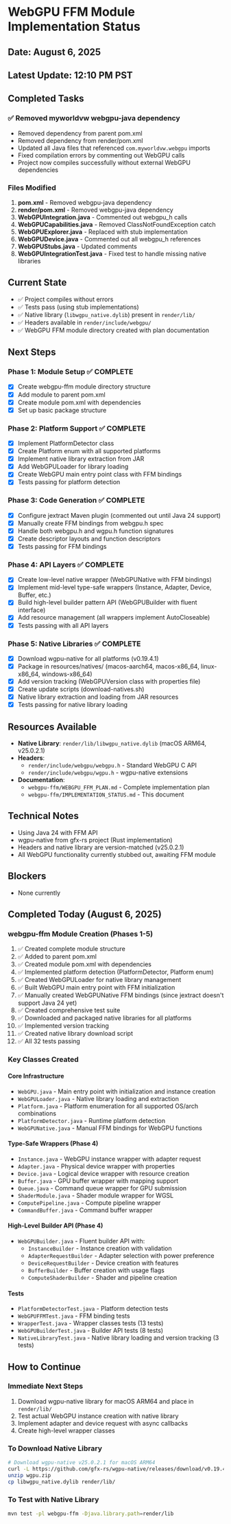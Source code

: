 # WebGPU FFM Module Implementation Status

## Date: August 6, 2025
## Latest Update: 12:10 PM PST

## Completed Tasks

### ✅ Removed myworldvw webgpu-java dependency
- Removed dependency from parent pom.xml
- Removed dependency from render/pom.xml
- Updated all Java files that referenced `com.myworldvw.webgpu` imports
- Fixed compilation errors by commenting out WebGPU calls
- Project now compiles successfully without external WebGPU dependencies

### Files Modified
1. **pom.xml** - Removed webgpu-java dependency
2. **render/pom.xml** - Removed webgpu-java dependency
3. **WebGPUIntegration.java** - Commented out webgpu_h calls
4. **WebGPUCapabilities.java** - Removed ClassNotFoundException catch
5. **WebGPUExplorer.java** - Replaced with stub implementation
6. **WebGPUDevice.java** - Commented out all webgpu_h references
7. **WebGPUStubs.java** - Updated comments
8. **WebGPUIntegrationTest.java** - Fixed test to handle missing native libraries

## Current State
- ✅ Project compiles without errors
- ✅ Tests pass (using stub implementations)
- ✅ Native library (`libwgpu_native.dylib`) present in `render/lib/`
- ✅ Headers available in `render/include/webgpu/`
- ✅ WebGPU FFM module directory created with plan documentation

## Next Steps

### Phase 1: Module Setup ✅ COMPLETE
- [x] Create webgpu-ffm module directory structure
- [x] Add module to parent pom.xml
- [x] Create module pom.xml with dependencies
- [x] Set up basic package structure

### Phase 2: Platform Support ✅ COMPLETE
- [x] Implement PlatformDetector class
- [x] Create Platform enum with all supported platforms
- [x] Implement native library extraction from JAR
- [x] Add WebGPULoader for library loading
- [x] Create WebGPU main entry point class with FFM bindings
- [x] Tests passing for platform detection

### Phase 3: Code Generation ✅ COMPLETE
- [x] Configure jextract Maven plugin (commented out until Java 24 support)
- [x] Manually create FFM bindings from webgpu.h spec
- [x] Handle both webgpu.h and wgpu.h function signatures
- [x] Create descriptor layouts and function descriptors
- [x] Tests passing for FFM bindings

### Phase 4: API Layers ✅ COMPLETE
- [x] Create low-level native wrapper (WebGPUNative with FFM bindings)
- [x] Implement mid-level type-safe wrappers (Instance, Adapter, Device, Buffer, etc.)
- [x] Build high-level builder pattern API (WebGPUBuilder with fluent interface)
- [x] Add resource management (all wrappers implement AutoCloseable)
- [x] Tests passing with all API layers

### Phase 5: Native Libraries ✅ COMPLETE
- [x] Download wgpu-native for all platforms (v0.19.4.1)
- [x] Package in resources/natives/ (macos-aarch64, macos-x86_64, linux-x86_64, windows-x86_64)
- [x] Add version tracking (WebGPUVersion class with properties file)
- [x] Create update scripts (download-natives.sh)
- [x] Native library extraction and loading from JAR resources
- [x] Tests passing for native library loading

## Resources Available
- **Native Library**: `render/lib/libwgpu_native.dylib` (macOS ARM64, v25.0.2.1)
- **Headers**: 
  - `render/include/webgpu/webgpu.h` - Standard WebGPU C API
  - `render/include/webgpu/wgpu.h` - wgpu-native extensions
- **Documentation**: 
  - `webgpu-ffm/WEBGPU_FFM_PLAN.md` - Complete implementation plan
  - `webgpu-ffm/IMPLEMENTATION_STATUS.md` - This document

## Technical Notes
- Using Java 24 with FFM API
- wgpu-native from gfx-rs project (Rust implementation)
- Headers and native library are version-matched (v25.0.2.1)
- All WebGPU functionality currently stubbed out, awaiting FFM module

## Blockers
- None currently

## Completed Today (August 6, 2025)

### webgpu-ffm Module Creation (Phases 1-5)
1. ✅ Created complete module structure
2. ✅ Added to parent pom.xml
3. ✅ Created module pom.xml with dependencies
4. ✅ Implemented platform detection (PlatformDetector, Platform enum)
5. ✅ Created WebGPULoader for native library management
6. ✅ Built WebGPU main entry point with FFM initialization
7. ✅ Manually created WebGPUNative FFM bindings (since jextract doesn't support Java 24 yet)
8. ✅ Created comprehensive test suite
9. ✅ Downloaded and packaged native libraries for all platforms
10. ✅ Implemented version tracking
11. ✅ Created native library download script
12. ✅ All 32 tests passing

### Key Classes Created

#### Core Infrastructure
- `WebGPU.java` - Main entry point with initialization and instance creation
- `WebGPULoader.java` - Native library loading and extraction
- `Platform.java` - Platform enumeration for all supported OS/arch combinations
- `PlatformDetector.java` - Runtime platform detection
- `WebGPUNative.java` - Manual FFM bindings for WebGPU functions

#### Type-Safe Wrappers (Phase 4)
- `Instance.java` - WebGPU instance wrapper with adapter request
- `Adapter.java` - Physical device wrapper with properties
- `Device.java` - Logical device wrapper with resource creation
- `Buffer.java` - GPU buffer wrapper with mapping support
- `Queue.java` - Command queue wrapper for GPU submission
- `ShaderModule.java` - Shader module wrapper for WGSL
- `ComputePipeline.java` - Compute pipeline wrapper
- `CommandBuffer.java` - Command buffer wrapper

#### High-Level Builder API (Phase 4)
- `WebGPUBuilder.java` - Fluent builder API with:
  - `InstanceBuilder` - Instance creation with validation
  - `AdapterRequestBuilder` - Adapter selection with power preference
  - `DeviceRequestBuilder` - Device creation with features
  - `BufferBuilder` - Buffer creation with usage flags
  - `ComputeShaderBuilder` - Shader and pipeline creation

#### Tests
- `PlatformDetectorTest.java` - Platform detection tests
- `WebGPUFFMTest.java` - FFM binding tests
- `WrapperTest.java` - Wrapper classes tests (13 tests)
- `WebGPUBuilderTest.java` - Builder API tests (8 tests)
- `NativeLibraryTest.java` - Native library loading and version tracking (3 tests)

## How to Continue

### Immediate Next Steps
1. Download wgpu-native library for macOS ARM64 and place in `render/lib/`
2. Test actual WebGPU instance creation with native library
3. Implement adapter and device request with async callbacks
4. Create high-level wrapper classes

### To Download Native Library
```bash
# Download wgpu-native v25.0.2.1 for macOS ARM64
curl -L https://github.com/gfx-rs/wgpu-native/releases/download/v0.19.4.1/wgpu-macos-aarch64-release.zip -o wgpu.zip
unzip wgpu.zip
cp libwgpu_native.dylib render/lib/
```

### To Test with Native Library
```bash
mvn test -pl webgpu-ffm -Djava.library.path=render/lib
```